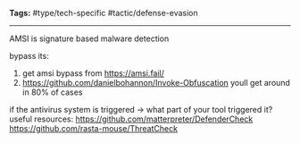 **Tags:** #type/tech-specific #tactic/defense-evasion 

---

AMSI is signature based malware detection

bypass its:
1. get amsi bypass from
https://amsi.fail/
2. https://github.com/danielbohannon/Invoke-Obfuscation
youll get around in 80% of cases

if the antivirus system is triggered -> what part of your tool triggered it?
useful resources:
https://github.com/matterpreter/DefenderCheck
https://github.com/rasta-mouse/ThreatCheck
